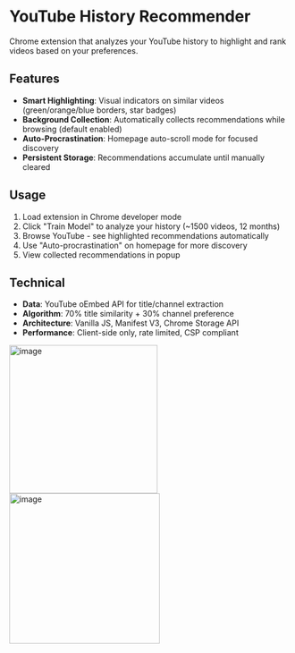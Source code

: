 # YouTube History Recommender

Chrome extension that analyzes your YouTube history to highlight and rank videos based on your preferences.


## Features

- **Smart Highlighting**: Visual indicators on similar videos (green/orange/blue borders, star badges)
- **Background Collection**: Automatically collects recommendations while browsing (default enabled)
- **Auto-Procrastination**: Homepage auto-scroll mode for focused discovery
- **Persistent Storage**: Recommendations accumulate until manually cleared

## Usage

1. Load extension in Chrome developer mode
2. Click "Train Model" to analyze your history (~1500 videos, 12 months)
3. Browse YouTube - see highlighted recommendations automatically
4. Use "Auto-procrastination" on homepage for more discovery
5. View collected recommendations in popup

## Technical

- **Data**: YouTube oEmbed API for title/channel extraction
- **Algorithm**: 70% title similarity + 30% channel preference
- **Architecture**: Vanilla JS, Manifest V3, Chrome Storage API
- **Performance**: Client-side only, rate limited, CSP compliant

<img width="265" alt="image" src="https://github.com/user-attachments/assets/8873902c-2b3e-4768-b8de-33e660aaa486" />

<img width="269" alt="image" src="https://github.com/user-attachments/assets/45dceaa5-5d45-4885-bea3-0703cb9d5a7d" />

